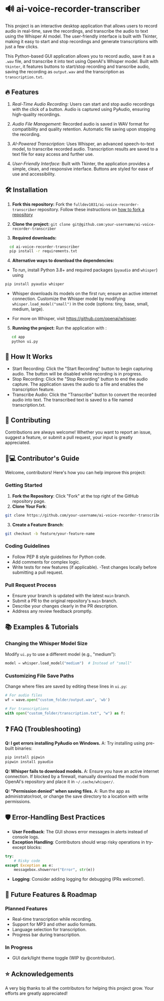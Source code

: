 # 🔊 ai-voice-recorder-transcriber

This project is an interactive desktop application that allows users to record audio in real-time, save the recordings, and transcribe the audio to text using the Whisper AI model. The user-friendly interface is built with Tkinter, making it easy to start and stop recordings and generate transcriptions with just a few clicks.

This Python-based GUI application allows you to record audio, save it as a `.wav` file, and transcribe it into text using OpenAI's Whisper model. Built with `tkinter`, it features buttons to start/stop recording and transcribe audio, saving the recording as `output.wav` and the transcription as `transcription.txt`.

## 🔥 Features

1. _Real-Time Audio Recording:_
   Users can start and stop audio recordings with the click of a button. Audio is captured using PyAudio, ensuring high-quality recordings.

2. _Audio File Management:_
   Recorded audio is saved in WAV format for compatibility and quality retention. Automatic file saving upon stopping the recording.

3. _AI-Powered Transcription:_
   Uses Whisper, an advanced speech-to-text model, to transcribe recorded audio. Transcription results are saved to a text file for easy access and further use.

4. _User-Friendly Interface:_
   Built with Tkinter, the application provides a simple, clean, and responsive interface. Buttons are styled for ease of use and accessibility.

## 🛠️ Installation

1. **Fork this repository:** Fork the `fulldev1031/ai-voice-recorder-transcriber` repository. Follow these instructions on [how to fork a repository](https://docs.github.com/en/pull-requests/collaborating-with-pull-requests/working-with-forks/fork-a-repo)

2. **Clone the project:** `git clone git@github.com:your-username/ai-voice-recorder-transcriber`

3. **Required downloads:**

```bash
  cd ai-voice-recorder-transcriber
  pip install -r requirements.txt
```

4. **Alternative ways to download the dependencies:**

- To run, install Python 3.8+ and required packages (`pyaudio` and `whisper`) using

```bash
pip install pyaudio whisper
```

- Whisper downloads its models on the first run; ensure an active internet connection. Customize the Whisper model by modifying `whisper.load_model("small")` in the code (options: tiny, base, small, medium, large).

- For more on Whisper, visit https://github.com/openai/whisper.

5. **Running the project:**
   Run the application with :

```bash
   cd app
   python ui.py
```

## 🚀 How It Works

- Start Recording: Click the "Start Recording" button to begin capturing audio. The button will be disabled while recording is in progress.
- Stop Recording: Click the "Stop Recording" button to end the audio capture. The application saves the audio to a file and enables the transcription feature.
- Transcribe Audio: Click the "Transcribe" button to convert the recorded audio into text. The transcribed text is saved to a file named transcription.txt.

## 🙌 Contributing

Contributions are always welcome! Whether you want to report an issue, suggest a feature, or submit a pull request, your input is greatly appreciated.

## 🧑💻 Contributor's Guide

Welcome, contributors! Here's how you can help improve this project:

### **Getting Started**
1. **Fork the Repository**: Click "Fork" at the top right of the GitHub repository page.
2. **Clone Your Fork**:
```bash
git clone https://github.com/your-username/ai-voice-recorder-transcriber.git
```
3. **Create a Feature Branch**:
```bash
git checkout -b feature/your-feature-name
```

### **Coding Guidelines**
- Follow PEP 8 style guidelines for Python code.
- Add comments for complex logic.
- Write tests for new features (if applicable).
-Test changes locally before submitting a pull request.

### **Pull Request Process**
- Ensure your branch is updated with the latest `main` branch.
- Submit a PR to the original repository's `main` branch.
- Describe your changes clearly in the PR description.
- Address any review feedback promptly.

## 📚 Examples & Tutorials

### **Changing the Whisper Model Size**
Modify `ui.py` to use a different model (e.g., "medium"):
```python
model = whisper.load_model("medium")  # Instead of "small"
```

### **Customizing File Save Paths**
Change where files are saved by editing these lines in `ui.py`:
```python
# For audio files
wf = wave.open("custom_folder/output.wav", 'wb')

# For transcriptions
with open("custom_folder/transcription.txt", "w") as f:
```

## ❓ FAQ (Troubleshooting)
**Q: I get errors installing PyAudio on Windows.**
A: Try installing using pre-built binaries:
```bash
pip install pipwin
pipwin install pyaudio
```

**Q: Whisper fails to download models.**
A: Ensure you have an active internet connection. If blocked by a firewall, manually download the model from OpenAI's repository and place it in `~/.cache/whisper/`.

**Q: "Permission denied" when saving files.**
A: Run the app as administrator/root, or change the save directory to a location with write permissions.

## 🛡️ Error-Handling Best Practices
- **User Feedback**: The GUI shows error messages in alerts instead of console logs.
- **Exception Handling**: Contributors should wrap risky operations in try-except blocks:
```python
try:
    # Risky code
except Exception as e:
    messagebox.showerror("Error", str(e))
```
- **Logging**: Consider adding logging for debugging (PRs welcome!).

## 🚧 Future Features & Roadmap
### **Planned Features**
- Real-time transcription while recording.
- Support for MP3 and other audio formats.
- Language selection for transcription.
- Progress bar during transcription.

### **In Progress**
- GUI dark/light theme toggle (WIP by @contributor).

## ⭐️ Acknowledgements

A very big thanks to all the contributors for helping this project grow. Your efforts are greatly appreciated!

